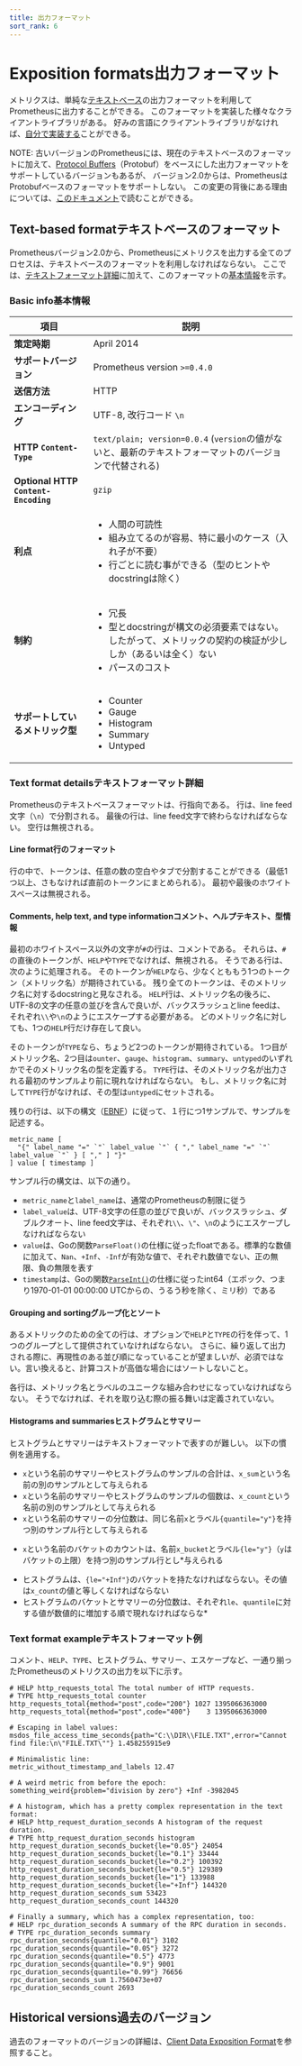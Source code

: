 ```yaml
---
title: 出力フォーマット
sort_rank: 6
---
```


# <span class="original-header">Exposition formats</span>出力フォーマット

メトリクスは、単純な[テキストベース](#text-based-format)の出力フォーマットを利用してPrometheusに出力することができる。
このフォーマットを実装した様々なクライアントライブラリがある。
好みの言語にクライアントライブラリがなければ、[自分で実装する](/ja/docs/instrumenting/writing_clientlibs/)ことができる。

NOTE: 古いバージョンのPrometheusには、現在のテキストベースのフォーマットに加えて、[Protocol Buffers](https://developers.google.com/protocol-buffers/)（Protobuf）をベースにした出力フォーマットをサポートしているバージョンもあるが、
バージョン2.0からは、PrometheusはProtobufベースのフォーマットをサポートしない。
この変更の背後にある理由については、[このドキュメント](https://github.com/RichiH/OpenMetrics/blob/master/markdown/protobuf_vs_text.md)で読むことができる。

## <span class="anchor-text-supplement">Text-based format</span>テキストベースのフォーマット

Prometheusバージョン2.0から、Prometheusにメトリクスを出力する全てのプロセスは、テキストベースのフォーマットを利用しなければならない。
ここでは、[テキストフォーマット詳細](#text-format-details)に加えて、このフォーマットの[基本情報](#basic-info)を示す。

### <span class="anchor-text-supplement">Basic info</span>基本情報

| 項目 | 説明 |
|--------|-------------|
| **策定時期** | April 2014  |
| **サポートバージョン** |  Prometheus version `>=0.4.0` |
| **送信方法** | HTTP |
| **エンコーディング** | UTF-8, 改行コード `\n` |
| **HTTP `Content-Type`** | `text/plain; version=0.0.4` (`version`の値がないと、最新のテキストフォーマットのバージョンで代替される) |
| **Optional HTTP `Content-Encoding`** | `gzip` |
| **利点** | <ul><li>人間の可読性</li><li>組み立てるのが容易、特に最小のケース（入れ子が不要）</li><li>行ごとに読む事ができる（型のヒントやdocstringは除く）</li></ul> |
| **制約** | <ul><li>冗長</li><li>型とdocstringが構文の必須要素ではない。したがって、メトリックの契約の検証が少ししか（あるいは全く）ない</li><li>パースのコスト</li></ul>|
| **サポートしているメトリック型** | <ul><li>Counter</li><li>Gauge</li><li>Histogram</li><li>Summary</li><li>Untyped</li></ul> |

### <span class="anchor-text-supplement">Text format details</span>テキストフォーマット詳細

Prometheusのテキストベースフォーマットは、行指向である。
行は、line feed文字（`\n`）で分割される。
最後の行は、line feed文字で終わらなければならない。
空行は無視される。

#### <span class="original-header">Line format</span>行のフォーマット

行の中で、トークンは、任意の数の空白やタブで分割することができる（最低1つ以上、さもなければ直前のトークンにまとめられる）。
最初や最後のホワイトスペースは無視される。

#### <span class="original-header">Comments, help text, and type information</span>コメント、ヘルプテキスト、型情報

最初のホワイトスペース以外の文字が`#`の行は、コメントである。
それらは、`#`の直後のトークンが、`HELP`や`TYPE`でなければ、無視される。
そうである行は、次のように処理される。
そのトークンが`HELP`なら、少なくとももう1つのトークン（メトリック名）が期待されている。
残り全てのトークンは、そのメトリック名に対するdocstringと見なされる。
`HELP`行は、メトリック名の後ろに、UTF-8の文字の任意の並びを含んで良いが、バックスラッシュとline feedは、それぞれ`\\`や`\n`のようにエスケープする必要がある。
どのメトリック名に対しても、1つの`HELP`行だけ存在して良い。

そのトークンが`TYPE`なら、ちょうど2つのトークンが期待されている。
1つ目がメトリック名、2つ目は`ounter`、`gauge`、`histogram`、`summary`、`untyped`のいずれかでそのメトリック名の型を定義する。
`TYPE`行は、そのメトリック名が出力される最初のサンプルより前に現れなければならない。
もし、メトリック名に対して`TYPE`行がなければ、その型は`untyped`にセットされる。

残りの行は、以下の構文（[EBNF](https://ja.wikipedia.org/wiki/EBNF)）に従って、１行につ1サンプルで、サンプルを記述する。

```
metric_name [
  "{" label_name "=" `"` label_value `"` { "," label_name "=" `"` label_value `"` } [ "," ] "}"
] value [ timestamp ]
```

サンプル行の構文は、以下の通り。

* `metric_name`と`label_name`は、通常のPrometheusの制限に従う
* `label_value`は、UTF-8文字の任意の並びで良いが、バックスラッシュ、ダブルクオート、line feed文字は、それぞれ`\\`、`\"`、`\n`のようにエスケープしなければならない
* `value`は、Goの関数`ParseFloat()`の仕様に従ったfloatである。標準的な数値に加えて、`Nan`、`+Inf`、`-Inf`が有効な値で、それぞれ数値でない、正の無限、負の無限を表す
* `timestamp`は、Goの関数[`ParseInt()`](https://golang.org/pkg/strconv/#ParseInt)の仕様に従ったint64（エポック、つまり1970-01-01 00:00:00 UTCからの、うるう秒を除く、ミリ秒）である

#### <span class="original-header">Grouping and sorting</span>グループ化とソート

あるメトリックのための全ての行は、オプションで`HELP`と`TYPE`の行を伴って、1つのグループとして提供されていなければならない。
さらに、繰り返して出力される際に、再現性のある並び順になっていることが望ましいが、必須ではない。言い換えると、計算コストが高価な場合にはソートしないこと。

各行は、メトリック名とラベルのユニークな組み合わせになっていなければならない。
そうでなければ、それを取り込む際の振る舞いは定義されていない。

#### <span class="original-header">Histograms and summaries</span>ヒストグラムとサマリー

ヒストグラムとサマリーはテキストフォーマットで表すのが難しい。
以下の慣例を適用する。

* `x`という名前のサマリーやヒストグラムのサンプルの合計は、`x_sum`という名前の別のサンプルとして与えられる
* `x`という名前のサマリーやヒストグラムのサンプルの個数は、`x_count`という名前の別のサンプルとして与えられる
* `x`という名前のサマリーの分位数は、同じ名前`x`とラベル`{quantile="y"}`を持つ別のサンプル行として与えられる
- `x`という名前のバケットのカウントは、名前`x_bucket`とラベル`{le="y"}`（`y`はバケットの上限）を持つ別のサンプル行とし*与えられる
* ヒストグラムは、`{le="+Inf"}`のバケットを持たなければならない。その値は`x_count`の値と等しくなければならない
* ヒストグラムのバケットとサマリーの分位数は、それぞれ`le`、`quantile`に対する値が数値的に増加する順で現れなければならな*

### <span class="original-header">Text format example</span>テキストフォーマット例

コメント、`HELP`、`TYPE`、ヒストグラム、サマリー、エスケープなど、一通り揃ったPrometheusのメトリクスの出力を以下に示す。

```
# HELP http_requests_total The total number of HTTP requests.
# TYPE http_requests_total counter
http_requests_total{method="post",code="200"} 1027 1395066363000
http_requests_total{method="post",code="400"}    3 1395066363000

# Escaping in label values:
msdos_file_access_time_seconds{path="C:\\DIR\\FILE.TXT",error="Cannot find file:\n\"FILE.TXT\""} 1.458255915e9

# Minimalistic line:
metric_without_timestamp_and_labels 12.47

# A weird metric from before the epoch:
something_weird{problem="division by zero"} +Inf -3982045

# A histogram, which has a pretty complex representation in the text format:
# HELP http_request_duration_seconds A histogram of the request duration.
# TYPE http_request_duration_seconds histogram
http_request_duration_seconds_bucket{le="0.05"} 24054
http_request_duration_seconds_bucket{le="0.1"} 33444
http_request_duration_seconds_bucket{le="0.2"} 100392
http_request_duration_seconds_bucket{le="0.5"} 129389
http_request_duration_seconds_bucket{le="1"} 133988
http_request_duration_seconds_bucket{le="+Inf"} 144320
http_request_duration_seconds_sum 53423
http_request_duration_seconds_count 144320

# Finally a summary, which has a complex representation, too:
# HELP rpc_duration_seconds A summary of the RPC duration in seconds.
# TYPE rpc_duration_seconds summary
rpc_duration_seconds{quantile="0.01"} 3102
rpc_duration_seconds{quantile="0.05"} 3272
rpc_duration_seconds{quantile="0.5"} 4773
rpc_duration_seconds{quantile="0.9"} 9001
rpc_duration_seconds{quantile="0.99"} 76656
rpc_duration_seconds_sum 1.7560473e+07
rpc_duration_seconds_count 2693
```

## <span class="original-header">Historical versions</span>過去のバージョン

過去のフォーマットのバージョンの詳細は、[Client Data Exposition Format](https://docs.google.com/document/d/1ZjyKiKxZV83VI9ZKAXRGKaUKK2BIWCT7oiGBKDBpjEY/edit?usp=sharing)を参照すること。
